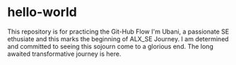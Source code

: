 # hello-world
This repository is for practicing the Git-Hub Flow 
I'm Ubani, a passionate SE ethusiate and this marks the beginning of ALX_SE Journey. I am determined and committed to seeing this sojourn come to a glorious end. The long awaited transformative journey is here.   
